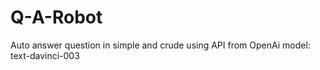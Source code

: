 # Q-A-Robot
Auto answer question in simple and crude
using API from OpenAi model: text-davinci-003

